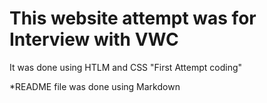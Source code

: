 # This website attempt was for Interview with VWC

It was done using HTLM and CSS "First Attempt coding"

*README file was done using Markdown
